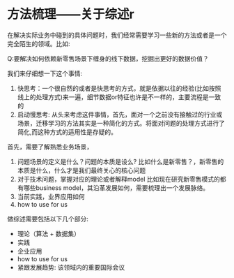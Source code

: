 # 方法梳理——关于综述r

在解决实际业务中碰到的具体问题时，我们经常需要学习一些新的方法或者是一个完全陌生的领域。比如:

Q:要解决如何依赖新零售场景下缠身的线下数据，挖掘出更好的数据价值？


我们来仔细想一下这个事情:
1. 快思考：一个很自然的或者是快思考的方式，就是依据以往的经验(比如按照线上的处理方式)来一遍，细节数据or特征也许是不一样的，主要流程是一致的
2. 启动慢思考: 从头来考虑这件事情，首先，面对一个之前没有接触过的行业或场景，迁移学习的方法其实是一种简化的方式。将面对问题的处理方式进行了简化,而这种方式的适用性是存疑的。

首先，需要了解熟悉业务场景，
1. 问题场景的定义是什么？问题的本质是设么?
比如什么是新零售？，新零售的本质是什么，什么才是我们最终关心的核心问题
2. 对于技术问题，掌握对应的理论或者解释model
比如现在研究新零售模式的都有哪些business model，其沿革发展如何，需要梳理出一个发展脉络。
3. 当前实践，业界应用如何
4. how to use for us


做综述需要包括以下几个部分:

- 理论（算法 + 数据集）
- 实践
- 企业应用
- how to use for us
- 紧跟发展趋势: 该领域内的重要国际会议


